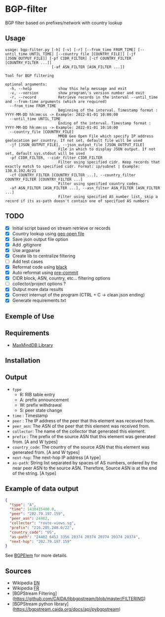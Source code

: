 # BGP-filter

BGP filter based on prefixes/network with country lookup

## Usage

~~~~shell
usage: bgp-filter.py [-h] [-v] [-r] [--from_time FROM_TIME] [--until_time UNTIL_TIME] [--country_file [COUNTRY_FILE]] [-jf [JSON_OUTPUT_FILE]] [-pf CIDR_FILTER] [-cf COUNTRY_FILTER [COUNTRY_FILTER ...]]
                     [-af ASN_FILTER [ASN_FILTER ...]]

Tool for BGP filtering

optional arguments:
  -h, --help            show this help message and exit
  -v, --version         show program\'s version number and exit
  -r, --record          Retrieve records in the interval --until_time and --from-time arguments (which are required)
  --from_time FROM_TIME
                        Beginning of the interval. Timestamp format : YYYY-MM-DD hh:mm:ss -> Example: 2022-01-01 10:00:00
  --until_time UNTIL_TIME
                        Ending of the interval. Timestamp format : YYYY-MM-DD hh:mm:ss -> Example: 2022-01-01 10:10:00
  --country_file [COUNTRY_FILE]
                        MMDB Geo Open File which specify IP address geolocation per country. If not set, default file will be used
  -jf [JSON_OUTPUT_FILE], --json_output_file [JSON_OUTPUT_FILE]
                        File in which to display JSON output. If not set, default sys.stdout will be used
  -pf CIDR_FILTER, --cidr_filter CIDR_FILTER
                        Filter using specified cidr. Keep records that exactly match to specified cidr. Format: ip/subnet | Example: 130.0.192.0/21
  -cf COUNTRY_FILTER [COUNTRY_FILTER ...], --country_filter COUNTRY_FILTER [COUNTRY_FILTER ...]
                        Filter using specified country codes.
  -af ASN_FILTER [ASN_FILTER ...], --asn_filter ASN_FILTER [ASN_FILTER ...]
                        Filter using specified AS number list, skip a record if its as-path doesn't contain one of specified AS numbers
~~~~

## TODO

- [X] Initial script based on stream retrieve or records
- [X] Country lookup using [geo open file](https://data.public.lu/en/datasets/geo-open-ip-address-geolocation-per-country-in-mmdb-format/)
- [X] Save json output file option
- [X] Add .gitignore
- [X] Use argparse
- [X] Create lib to centralize filtering
- [ ] Add test cases
- [X] Reformat code using [black](https://black.readthedocs.io/en/stable/getting_started.html)
- [X] Auto reformat using [pre-commit](https://pre-commit.com/)
- [X] CIDR block, ASN, country, etc... filtering options
- [ ] collector/project options ?
- [X] Output more data results
- [X] Correct interrupt of the program (CTRL + C -> clean json ending)
- [X] Generate requirements.txt

## Exemple of Use

## Requirements

- [MaxMindDB Library](https://github.com/maxmind/MaxMind-DB-Reader-python)

## Installation

## Output

- `type`
  - R: RIB table entry
  - A: prefix announcement
  - W: prefix withdrawal
  - S: peer state change
- `time` : Timestamp
- `peer` : The IP address of the peer that this element was received from.
- `peer_asn`: The ASN of the peer that this element was received from.
- `collector`: The name of the collector that generated this element.
- `prefix` : The prefix of the source ASN that this element was generated from. [A and W types]
- `country_code`: The country of the source ASN that this element was generated from. [A and W types]
- `next-hop`: The next-hop IP address [A type]
- `as-path`: String list separated by spaces of AS numbers, ordered by the near peer ASN to the source ASN. Therefore, Source ASN is at the end of the string. [A type]

## Example of data output

~~~~json
{
  "type": "A",
  "time": 1438415400.0,
  "peer": "202.79.197.159",
  "peer_asn": 24482,
  "collector": "route-views.sg",
  "prefix": "216.205.248.0/22",
  "country_code": "US",
  "as-path": "24482 6453 3356 20374 20374 20374 20374 20374",
  "next-hop": "202.79.197.159"
}
~~~~

See [BGPElem](https://bgpstream.caida.org/docs/api/pybgpstream/_pybgpstream.html#bgpelem) for more details.

## Sources

- Wikipedia [EN](https://en.wikipedia.org/wiki/Border_Gateway_Protocol)
- Wikipedia [FR](https://fr.wikipedia.org/wiki/Border_Gateway_Protocol)
- [BGPStream Filtering] (<https://github.com/CAIDA/libbgpstream/blob/master/FILTERING>)
- [BGPStream python library] (https://bgpstream.caida.org/docs/api/pybgpstream)
